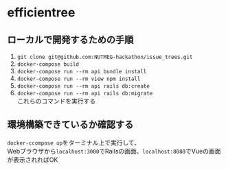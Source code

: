 # efficientree

## ローカルで開発するための手順
1. `git clone git@github.com:NUTMEG-hackathon/issue_trees.git`
2. `docker-compose build`
3. `docker-compose run --rm api bundle install`
4. `docker-compose run --rm view npm install`
5. `docker-compose run --rm api rails db:create`
6. `docker-compose run --rm api rails db:migrate` \
これらのコマンドを実行する

## 環境構築できているか確認する
`docker-ccompose up`をターミナル上で実行して、\
Webブラウザから`localhost:3000`でRailsの画面、`localhost:8080`でVueの画面が表示されればOK
